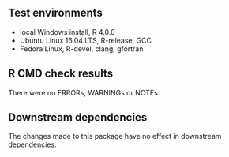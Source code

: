 ## Test environments
* local Windows install, R 4.0.0
* Ubuntu Linux 16.04 LTS, R-release, GCC
* Fedora Linux, R-devel, clang, gfortran

## R CMD check results
There were no ERRORs, WARNINGs or NOTEs.

## Downstream dependencies
The changes made to this package have no effect in downstream dependencies.
